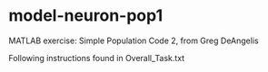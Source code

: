 # model-neuron-pop1

MATLAB exercise: Simple Population Code 2, from Greg DeAngelis

Following instructions found in Overall_Task.txt

